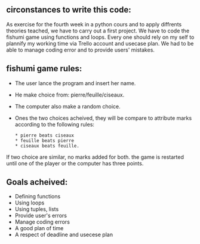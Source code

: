 ## circonstances to write this code:

  As exercise for the fourth week in a python cours and to apply diffrents theories teached, we have to carry out a first project.
  We have to code the fishumi game using functions and loops.
  Every one should rely on my self to plannify my working time via Trello account and usecase plan.
  We had to be able to manage coding error and to provide users' mistakes.



## fishumi game rules:

- The user lance the program and insert her name.
- He make choice from: pierre/feuille/ciseaux.
- The computer also make a random choice.
- Ones the two choices acheived, they will be compare to attribute marks according to the following rules:

      * pierre beats ciseaux
      * feuille beats pierre
      * ciseaux beats feuille.

If two choice are similar, no marks added for both.
the game is restarted until one of the player or the computer has three points.

## Goals acheived:

- Defining functions
- Using loops
- Using tuples, lists
- Provide user's errors
- Manage coding errors
- A good plan of time
- A respect of deadline and usecese plan
